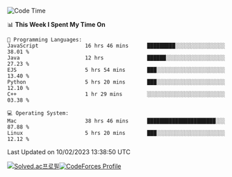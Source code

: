 
<!--START_SECTION:waka-->
![Code Time](http://img.shields.io/badge/Code%20Time-2%2C486%20hrs%2050%20mins-blue)

📊 **This Week I Spent My Time On** 

```text
💬 Programming Languages: 
JavaScript               16 hrs 46 mins      █████████░░░░░░░░░░░░░░░░   38.01 % 
Java                     12 hrs              ██████░░░░░░░░░░░░░░░░░░░   27.23 % 
EJS                      5 hrs 54 mins       ███░░░░░░░░░░░░░░░░░░░░░░   13.40 % 
Python                   5 hrs 20 mins       ███░░░░░░░░░░░░░░░░░░░░░░   12.10 % 
C++                      1 hr 29 mins        ░░░░░░░░░░░░░░░░░░░░░░░░░   03.38 % 

💻 Operating System: 
Mac                      38 hrs 46 mins      ██████████████████████░░░   87.88 % 
Linux                    5 hrs 20 mins       ███░░░░░░░░░░░░░░░░░░░░░░   12.12 % 

```


 Last Updated on 10/02/2023 13:38:50 UTC
<!--END_SECTION:waka-->
[![Solved.ac프로필](http://mazassumnida.wtf/api/generate_badge?boj=hckim96)](https://solved.ac/hckim96)[![CodeForces Profile](https://cf.leed.at?id=hckim96)](https://codeforces.com/profile/hckim96)
